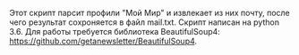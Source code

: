 Этот скрипт парсит профили "Мой Мир" и извлекает из них почту, после чего результат сохроняется в файл mail.txt.
Скрипт написан на python 3.6.
Для работы требуется библиотека BeautifulSoup4: https://github.com/getanewsletter/BeautifulSoup4.
